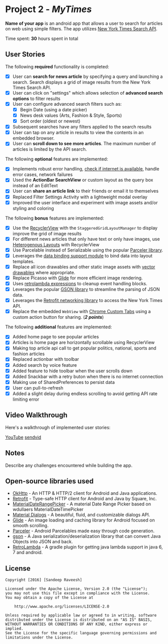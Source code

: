 # Project 2 - *MyTimes*

**Name of your app** is an android app that allows a user to search for articles on web using simple filters. The app utilizes [New York Times Search API](http://developer.nytimes.com/docs/read/article_search_api_v2).

Time spent: **30** hours spent in total

## User Stories

The following **required** functionality is completed:

* [x] User can **search for news article** by specifying a query and launching a search. Search displays a grid of image results from the New York Times Search API.
* [x] User can click on "settings" which allows selection of **advanced search options** to filter results
* [x] User can configure advanced search filters such as:
  * [x] Begin Date (using a date picker)
  * [x] News desk values (Arts, Fashion & Style, Sports)
  * [x] Sort order (oldest or newest)
* [x] Subsequent searches have any filters applied to the search results
* [x] User can tap on any article in results to view the contents in an embedded browser.
* [x] User can **scroll down to see more articles**. The maximum number of articles is limited by the API search.

The following **optional** features are implemented:

* [x] Implements robust error handling, [check if internet is available](http://guides.codepath.com/android/Sending-and-Managing-Network-Requests#checking-for-network-connectivity), handle error cases, network failures
* [x] Used the **ActionBar SearchView** or custom layout as the query box instead of an EditText
* [x] User can **share an article link** to their friends or email it to themselves
* [x] Replaced Filter Settings Activity with a lightweight modal overlay
* [x] Improved the user interface and experiment with image assets and/or styling and coloring

The following **bonus** features are implemented:

* [x] Use the [RecyclerView](http://guides.codepath.com/android/Using-the-RecyclerView) with the `StaggeredGridLayoutManager` to display improve the grid of image results
* [x] For different news articles that only have text or only have images, use [Heterogenous Layouts](http://guides.codepath.com/android/Heterogenous-Layouts-inside-RecyclerView) with RecyclerView
* [x] Use Parcelable instead of Serializable using the popular [Parceler library](http://guides.codepath.com/android/Using-Parceler).
* [x] Leverages the [data binding support module](http://guides.codepath.com/android/Applying-Data-Binding-for-Views) to bind data into layout templates.
* [x] Replace all icon drawables and other static image assets with [vector drawables](http://guides.codepath.com/android/Drawables#vector-drawables) where appropriate.
* [x] Replace Picasso with [Glide](http://inthecheesefactory.com/blog/get-to-know-glide-recommended-by-google/en) for more efficient image rendering.
* [x] Uses [retrolambda expressions](http://guides.codepath.com/android/Lambda-Expressions) to cleanup event handling blocks.
* [x] Leverages the popular [GSON library](http://guides.codepath.com/android/Using-Android-Async-Http-Client#decoding-with-gson-library) to streamline the parsing of JSON data.
* [x] Leverages the [Retrofit networking library](http://guides.codepath.com/android/Consuming-APIs-with-Retrofit) to access the New York Times API.
* [x] Replace the embedded `WebView` with [Chrome Custom Tabs](http://guides.codepath.com/android/Chrome-Custom-Tabs) using a custom action button for sharing. (_**2 points**_)

The following **additional** features are implemented:

* [x] Added home page to see popular articles
* [x] Articles is home page are horizontally scrollable using RecyclerView
* [x] Making top article api call to get popular politics, national, sports and fashion articles
* [x] Replaced actionbar with toolbar
* [x] Added search by voice feature
* [x] Added feature to hide toolbar when the user scrolls down
* [x] Added Snackbar with a retry buton when there is no internet connection
* [x] Making use of SharedPreferences to persist data
* [x] User can pull-to-refresh
* [x] Added a slight delay during endless scrolling to avoid getting API rate limiting error

## Video Walkthrough

Here's a walkthrough of implemented user stories:

[YouTube](https://www.youtube.com/watch?v=jf1cqx_t_uQ)
[sendvid](http://4.sendvid.com/f4uy4m9z.mp4)

## Notes

Describe any challenges encountered while building the app.

## Open-source libraries used

- [OkHttp](https://github.com/square/okhttp) - An HTTP & HTTP/2 client for Android and Java applications.
- [Retrofit](https://github.com/square/retrofit) - Type-safe HTTP client for Android and Java by Square, Inc.
- [MaterialDateRangePicker](https://github.com/borax12/MaterialDateRangePicker) - A material Date Range Picker based on wdullaers MaterialDateTimePicker
- [Material Dialogs](https://github.com/afollestad/material-dialogs) - A beautiful, fluid, and customizable dialogs API.
- [Glide](https://github.com/bumptech/glide) - An image loading and caching library for Android focused on smooth scrolling.
- [Parceler](https://github.com/johncarl81/parceler) - Android Parcelables made easy through code generation.
- [gson](https://github.com/google/gson) - A Java serialization/deserialization library that can convert Java Objects into JSON and back.
- [RetroLambda](https://github.com/evant/gradle-retrolambda) - A gradle plugin for getting java lambda support in java 6, 7 and android.

## License

    Copyright [2016] [Sandeep Raveesh]

    Licensed under the Apache License, Version 2.0 (the "License");
    you may not use this file except in compliance with the License.
    You may obtain a copy of the License at

        http://www.apache.org/licenses/LICENSE-2.0

    Unless required by applicable law or agreed to in writing, software
    distributed under the License is distributed on an "AS IS" BASIS,
    WITHOUT WARRANTIES OR CONDITIONS OF ANY KIND, either express or implied.
    See the License for the specific language governing permissions and
    limitations under the License.
